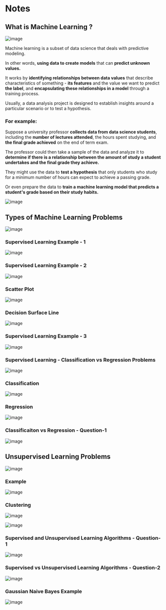 # Notes

## What is Machine Learning ?


![image](https://user-images.githubusercontent.com/68102477/119938028-18caa000-bfcf-11eb-9034-d073a41f0844.png)


Machine learning is a subset of data science that deals with predictive modeling. 

In other words, **using data to create models** that can **predict unknown values.**

It works by **identifying relationships between data values** that describe characteristics of something - **its features** and the value we want to predict **the label**, and **encapsulating these relationships in a model** through a training process.


Usually, a data analysis project is designed to establish insights around a particular scenario or to test a hypothesis. 

### For example:

Suppose a university professor **collects data from data science students**, including the **number of lectures attended**, the hours spent studying, and **the final grade achieved** on the end of term exam. 

The professor could then take a sample of the data and analyze it to **determine if there is a relationship between the amount of study a student undertakes and the final grade they achieve.** 

They might use the data to **test a hypothesis** that only students who study for a minimum number of hours can expect to achieve a passing grade.

Or even prepare the data to **train a machine learning model that predicts a student's grade based on their study habits.**


![image](https://user-images.githubusercontent.com/68102477/119937298-e3718280-bfcd-11eb-9400-6148f4b068df.png)



## Types of Machine Learning Problems

![image](https://user-images.githubusercontent.com/68102477/119939475-47497a80-bfd1-11eb-8c33-f88afec645df.png)

### Supervised Learning Example - 1

![image](https://user-images.githubusercontent.com/68102477/119939678-8d9ed980-bfd1-11eb-8ec7-98dd9ed72979.png)

### Supervised Learning Example - 2

![image](https://user-images.githubusercontent.com/68102477/119921088-c11d3c00-bfb0-11eb-924e-54a8477a06af.png)

### Scatter Plot

![image](https://user-images.githubusercontent.com/68102477/119921410-4d2f6380-bfb1-11eb-80e7-dcdf0cdda142.png)

### Decision Surface Line

![image](https://user-images.githubusercontent.com/68102477/119923455-10656b80-bfb5-11eb-9667-d65a54475843.png)

### Supervised Learning Example - 3

![image](https://user-images.githubusercontent.com/68102477/119939872-d191de80-bfd1-11eb-9f87-9b2b26194a0c.png)

### Supervised Learning - Classification vs Regression Problems

![image](https://user-images.githubusercontent.com/68102477/119937437-1ae02f00-bfce-11eb-88ea-ed4201a43396.png)

### Classification

![image](https://user-images.githubusercontent.com/68102477/119937547-4d8a2780-bfce-11eb-913c-9bdb02047e44.png)

### Regression
![image](https://user-images.githubusercontent.com/68102477/119937634-790d1200-bfce-11eb-9510-c56e674efea3.png)

### Classificaiton vs Regression - Question-1

![image](https://user-images.githubusercontent.com/68102477/119940339-609ef680-bfd2-11eb-966b-16d9bf2364a5.png)


## Unsupervised Learning Problems

![image](https://user-images.githubusercontent.com/68102477/119937692-93df8680-bfce-11eb-99ba-1d93b2da9614.png)

### Example

![image](https://user-images.githubusercontent.com/68102477/119941622-32221b00-bfd4-11eb-919f-51bebd6889fe.png)


### Clustering

![image](https://user-images.githubusercontent.com/68102477/119937751-afe32800-bfce-11eb-8335-149b56dd6c7d.png)

![image](https://user-images.githubusercontent.com/68102477/119937791-bd98ad80-bfce-11eb-9c2b-9509b7b8142b.png)


### Supervised and Unsupervised Learning Algorithms - Question-1


![image](https://user-images.githubusercontent.com/68102477/119941779-61388c80-bfd4-11eb-85cc-b45fb97fcd44.png)


### Supervised vs Unsupervised Learning Algorithms - Question-2

![image](https://user-images.githubusercontent.com/68102477/119920682-13119200-bfb0-11eb-9d00-b4b95fb6a41c.png)


### Gaussian Naive Bayes Example

![image](https://user-images.githubusercontent.com/68102477/119923819-ce88f500-bfb5-11eb-9106-8329a735d8a1.png)

